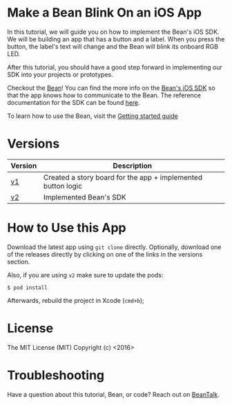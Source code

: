 # Make a Bean Blink On an iOS App

In this tutorial, we will guide you on how to implement the Bean's iOS SDK.  We will be building an app that has a button and a label.  When you press the button, the label's text will change and the Bean will blink its onboard RGB LED.  

After this tutorial, you should have a good step forward in implementing our SDK into your projects or prototypes.

Checkout the [Bean](https://punchthrough.com/bean-from-wireframe)! You can find the more info on the [Bean's iOS SDK](https://github.com/PunchThrough/Bean-iOS-OSX-SDK) so that the app knows how to communicate to the Bean. The reference documentation for the SDK can be found [here](https://punchthrough.com/files/bean/sdk-docs/index.html).

To learn how to use the Bean, visit the [Getting started guide](https://www.punchthrough.com/bean/guides/getting-started/intro/)

# Versions

|  Version | Description |
|---|---|
|[v1](https://github.com/PunchThrough/BeanBlinkOnButtonPress/releases/tag/v1)| Created a story board for the app + implemented button logic|
|[v2](https://github.com/PunchThrough/BeanBlinkOnButtonPress/releases/tag/v2)| Implemented Bean's SDK|

# How to Use this App

Download the latest app using `git clone` directly. Optionally, download one of the releases directly by clicking on one of the links in the versions section.

Also, if you are using `v2` make sure to update the pods:

```
$ pod install
```

Afterwards, rebuild the project in Xcode (`cmd+b`);

# License

The MIT License (MIT)
Copyright (c) <2016> <Punch Through Design>

# Troubleshooting

Have a question about this tutorial, Bean, or code?  Reach out on [BeanTalk](beantalk.punchthrough.com).
